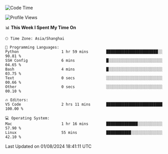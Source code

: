 <!--START_SECTION:waka-->
![Code Time](http://img.shields.io/badge/Code%20Time-460%20hrs%2043%20mins-blue)

![Profile Views](http://img.shields.io/badge/Profile%20Views-2-blue)

📊 **This Week I Spent My Time On** 

```text
🕑︎ Time Zone: Asia/Shanghai

💬 Programming Languages: 
Python                   1 hr 59 mins        ███████████████████████░░   90.81 % 
SSH Config               6 mins              █░░░░░░░░░░░░░░░░░░░░░░░░   04.65 % 
Bash                     4 mins              █░░░░░░░░░░░░░░░░░░░░░░░░   03.75 % 
Text                     0 secs              ░░░░░░░░░░░░░░░░░░░░░░░░░   00.66 % 
Other                    0 secs              ░░░░░░░░░░░░░░░░░░░░░░░░░   00.10 % 

🔥 Editors: 
VS Code                  2 hrs 11 mins       █████████████████████████   100.00 % 

💻 Operating System: 
Mac                      1 hr 16 mins        ██████████████░░░░░░░░░░░   57.90 % 
Linux                    55 mins             ███████████░░░░░░░░░░░░░░   42.10 % 
```


 Last Updated on 01/08/2024 18:41:11 UTC
<!--END_SECTION:waka-->
